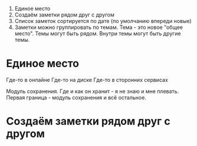 1. Единое место
2. Создаём заметки рядом друг с другом
3. Список заметок сортируется по дате (по умолчанию впереди новые)
4. Заметки можно группировать по темам. Тема - это новое "общее место". Темы могут быть рядом. Внутри темы могут быть другие темы.

# Единое место

Где-то в онлайне
Где-то на диске
Где-то в сторонних сервисах

Модуль сохранения. Где и как он хранит - я не знаю и мне плевать. Первая граница - модуль сохранения и всё остальное.

# Создаём заметки рядом друг с другом



